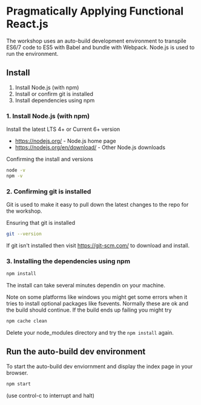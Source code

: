 

# Pragmatically Applying Functional React.js

The workshop uses an auto-build development environment to transpile ES6/7 code to ES5 with Babel and bundle with Webpack. Node.js is used to run the environment.

## Install

 1. Install Node.js (with npm)
 2. Install or confirm git is installed
 3. Install dependencies using npm


### 1. Install Node.js (with npm)

Install the latest LTS 4+ or Current 6+ version

 - https://nodejs.org/ - Node.js home page
 - https://nodejs.org/en/download/ - Other Node.js downloads

Confirming the install and versions

```bash
node -v
npm -v
```

### 2. Confirming git is installed

Git is used to make it easy to pull down the latest changes to the repo for the workshop.

Ensuring that git is installed

```bash
git --version
```

If git isn't installed then visit https://git-scm.com/ to download and install.

### 3. Installing the dependencies using npm

```bash
npm install
```

The install can take several minutes dependin on your machine.

Note on some platforms like windows you might get some errors when it tries to install optional packages like fsevents. Normally these are ok and the build should continue. If the build ends up failing you might try

```bash
npm cache clean
```

Delete your node_modules directory and try the `npm install` again.



## Run the auto-build dev environment

To start the auto-build dev enviornment and display the index page in your browser.

```bash
npm start
```

(use control-c to interrupt and halt)

